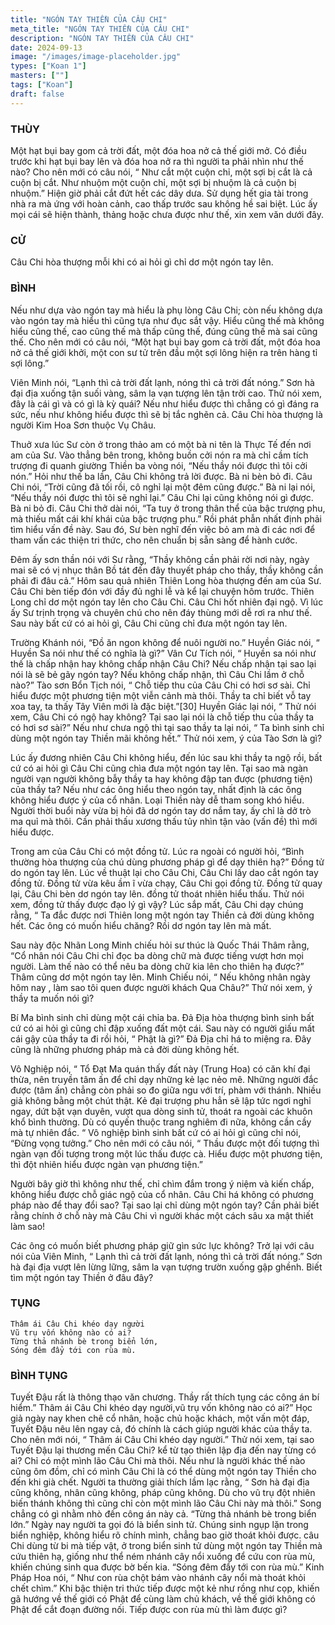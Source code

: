 ```yaml
---
title: "NGÓN TAY THIỀN CỦA CÂU CHI"
meta_title: "NGÓN TAY THIỀN CỦA CÂU CHI"
description: "NGÓN TAY THIỀN CỦA CÂU CHI"
date: 2024-09-13
image: "/images/image-placeholder.jpg"
types: ["Koan 1"]
masters: [""]
tags: ["Koan"]
draft: false
---
```




### THÙY
Một hạt bụi bay gom cả trời đất, một đóa hoa nở cả thế giới mở. Có điều trước khi hạt bụi bay lên và đóa hoa nở ra thì người ta phải nhìn như thế nào? Cho nên mới có câu nói, “ Như cắt một cuộn chỉ, một sợi bị cắt là cả cuộn bị cắt. Như nhuộm một cuộn chỉ, một sợi bị nhuộm là cả cuộn bị nhuộm.”
Hiện giờ phải cắt đứt hết các dây dưa. Sử dụng hết gia tài trong nhà ra mà ứng với hoàn cảnh, cao thấp trước sau không hề sai biệt. Lúc ấy mọi cái sẽ hiện thành, thảng hoặc chưa được như thế, xin xem văn dưới đây.

### CỬ
Câu Chi hòa thượng mỗi khi có ai hỏi gì chỉ dơ một ngón tay lên.

### BÌNH
Nếu như dựa vào ngón tay mà hiểu là phụ lòng Câu Chi; còn nếu không dựa vào ngón tay mà hiểu thì cũng tựa như đục sắt vậy. Hiểu cũng thế mà không hiểu cũng thế, cao cũng thế mà thấp cũng thế, đúng cũng thế mà sai cũng thế. Cho nên mới có câu nói, “Một hạt bụi bay gom cả trời đất, một đóa hoa nở cả thế giới khởi, một con sư tử trên đầu một sợi lông hiện ra trên hàng tỉ sợi lông.”

Viên Minh nói, “Lạnh thì cả trời đất lạnh, nóng thì cả trời đất nóng.” Sơn hà đại địa xuống tận suối vàng, sâm la vạn tượng lên tận trời cao. Thử nói xem, đây là cái gì và có gì là kỳ quái? Nếu như hiểu được thì chẳng có gì đáng ra sức, nếu như không hiểu được thì sẽ bị tắc nghẽn cả.
Câu Chi hòa thượng là người Kim Hoa Sơn thuộc Vụ Châu. 

Thuở xưa lúc Sư còn ở trong thảo am có một bà ni tên là Thực Tế đến nơi am của Sư.
Vào thẳng bên trong, không buồn cởi nón ra mà chỉ cầm tích trượng đi quanh giường Thiền ba vòng nói, “Nếu thầy nói được thì tôi cởi nón.” 
Hỏi như thế ba lần, Câu Chi không trả lời được. 
Bà ni bèn bỏ đi. Câu Chi nói, “Trời cũng đã tối rồi, cô nghỉ lại một đêm cũng được.”
Bà ni lại nói, “Nếu thầy nói được thì tôi sẽ nghỉ lại.”
Câu Chi lại cũng không nói gì được. Bà ni bỏ đi. 
Câu Chi thở dài nói, “Ta tuy ở trong thân thể của bậc trượng phu, mà thiếu mất cái khí khái của bậc trượng phu.” Rồi phát phẫn nhất định phải tìm hiểu vấn đề này.
Sau đó, Sư bèn nghĩ đến việc bỏ am mà đi các nơi để tham vấn các thiện tri thức, cho nên chuẩn bị sẵn sàng để hành cước.

Đêm ấy sơn thần nói với Sư rằng, “Thầy không cần phải rời nơi này, ngày mai sẽ có vị nhục thân Bồ tát đến đây thuyết pháp cho thầy, thầy không cần phải đi đâu cả.” Hôm sau quả nhiên Thiên Long hòa thượng đến am của Sư.
Câu Chi bèn tiếp đón với đầy đủ nghi lễ và kể lại chuyện hôm trước. Thiên Long chỉ dơ một ngón tay lên cho Câu Chi. Câu Chi hốt nhiên đại ngộ. Vì lúc ấy Sư trịnh trọng và chuyên chú cho nên đáy thùng mới dễ rơi ra như thế. Sau này bất cứ có ai hỏi gì, Câu Chi cũng chỉ đưa một ngón tay lên.

Trường Khánh nói, “Đồ ăn ngon không để nuôi người no.” Huyền Giác nói, “ Huyền Sa nói như thế có nghĩa là gì?” Vân Cư Tích nói, “ Huyền sa nói như thế là chấp nhận hay không chấp nhận Câu Chi? Nếu chấp nhận tại sao lại nói là sẽ bẻ gãy ngón tay? Nếu không chấp nhận, thì Câu Chi lầm ở chỗ nào?” Tào sơn Bổn Tịch nói, “ Chỗ tiếp thu của Câu Chi có hơi sơ sài. Chỉ hiểu được một phương tiện một viễn cảnh mà thôi. Thầy ta chỉ biết vỗ tay xoa tay, ta thấy Tây Viên mới là đặc biệt.”[30] Huyền Giác lại nói, “ Thử nói xem, Câu Chi có ngộ hay không? Tại sao lại nói là chỗ tiếp thu của thầy ta có hơi sơ sài?” Nếu như chưa ngộ thì tại sao thầy ta lại nói, “ Ta bình sinh chỉ dùng một ngón tay Thiền mãi không hết.” Thử nói xem, ý của Tào Sơn là gì?

Lúc ấy đương nhiên Câu Chi không hiểu, đến lúc sau khi thầy ta ngộ rồi, bất cứ có ai hỏi gì Câu Chi cũng chìa đưa một ngón tay lên. Tại sao mà ngàn người vạn người không bẫy thầy ta hay không đập tan được (phương tiện) của thầy ta? Nếu như các ông hiểu theo ngón tay, nhất định là các ông không hiểu được ý của cổ nhân. Loại Thiền này dễ tham song khó hiểu. Người thời buổi này vừa bị hỏi đã dơ ngón tay dơ nắm tay, ấy chỉ là dở trò ma quỉ mà thôi. Cần phải thấu xương thấu tủy nhìn tận vào (vấn đề) thì mới hiểu được.

Trong am của Câu Chi có một đồng tử. Lúc ra ngoài có người hỏi, “Bình thường hòa thượng của chú dùng phương pháp gì để dạy thiên hạ?” Đồng tử do ngón tay lên. Lúc về thuật lại cho Câu Chi, Câu Chi lấy dao cắt ngón tay đồng tử. Đồng tử vừa kêu ầm ĩ vừa chạy, Câu Chi gọi đồng tử. Đồng tử quay lại, Câu Chi bèn dơ ngón tay lên. đồng tử thoát nhiên hiểu thấu. Thử nói xem, đồng tử thấy được đạo lý gì vậy? Lúc sắp mất, Câu Chi dạy chúng rằng, “ Ta đắc được nơi Thiên long một ngón tay Thiền cả đời dùng không hết. Các ông có muốn hiểu chăng? Rồi dơ ngón tay lên mà mất.

Sau này độc Nhãn Long Minh chiếu hỏi sư thúc là Quốc Thái Thâm rằng, “Cổ nhân nói Câu Chi chỉ đọc ba dòng chữ mà được tiếng vượt hơn mọi người. Làm thế nào có thể nêu ba dòng chữ kia lên cho thiên hạ được?” Thâm cũng dơ một ngón tay lên. Minh Chiếu nói, “ Nếu không nhân ngày hôm nay , làm sao tôi quen được người khách Qua Châu?” Thử nói xem, ý thầy ta muốn nói gì?

Bí Ma bình sinh chỉ dùng một cái chỉa ba. Đả Địa hòa thượng bình sinh bất cứ có ai hỏi gì cũng chỉ đập xuống đất một cái. Sau này có người giấu mất cái gậy của thầy ta đi rồi hỏi, “ Phật là gì?” Đả Địa chỉ há to miệng ra. Đây cũng là những phương pháp mà cả đời dùng không hết.

Vô Nghiệp nói, “ Tổ Đạt Ma quán thấy đất này (Trung Hoa) có căn khí đại thừa, nên truyền tâm ấn để chỉ dạy những kẻ lạc nẻo mê. Những người đắc được (tâm ấn) chẳng còn phải so đo giữa ngu với trí, phàm với thánh. Nhiều giả không bằng một chút thật. Kẻ đại trượng phu hẳn sẽ lập tức ngơi nghỉ ngay, dứt bặt vạn duyên, vượt qua dòng sinh tử, thoát ra ngoài các khuôn khổ bình thường. Dù có quyến thuộc trang nghiêm đi nữa, không cần cầy mà tự nhiên đắc. “ Vô nghiệp bình sinh bất cứ có ai hỏi gì cũng chỉ nói, “Đừng vọng tưởng.” Cho nên mới có câu nói, “ Thầu được một đối tượng thì ngàn vạn đối tượng trong một lúc thấu được cà. Hiểu được một phương tiện, thì đột nhiên hiểu được ngàn vạn phương tiện.”

Người bây giờ thì không như thế, chỉ chìm đắm trong ý niệm và kiến chấp, không hiểu được chỗ giác ngộ của cổ nhân. Câu Chi há không có phương pháp nào để thay đổi sao? Tại sao lại chỉ dùng một ngón tay? Cần phải biết rằng chính ở chỗ này mà Câu Chi vì người khác một cách sâu xa mật thiết làm sao!

Các ông có muốn biết phương pháp giữ gìn sức lực không? Trở lại với câu nói của Viên Minh, “ Lạnh thì cả trời đất lạnh, nóng thì cả trời đất nóng.” Sơn hà đại địa vượt lên lừng lững, sâm la vạn tượng trườn xuống gập ghềnh. Biết tìm một ngón tay Thiền ở đâu đây?

### TỤNG
```
Thâm ái Câu Chi khéo dạy người
Vũ trụ vốn không nào có ai?
Từng thả nhánh bè trong biển lớn,
Sóng đêm đẩy tới con rùa mù.
```

### BÌNH TỤNG
Tuyết Đậu rất là thông thạo văn chương. Thầy rất thích tụng các công án bí hiểm.” Thâm ái Câu Chi khéo dạy người,vũ trụ vốn không nào có ai?” Học giả ngày nay khen chê cổ nhân, hoặc chủ hoặc khách, một vấn một đáp, Tuyết Đậu nêu lên ngay cả, đó chính là cách giúp người khác của thầy ta. Cho nên mới nói, “ Thâm ái Câu Chi khéo dạy người.” Thử nói xem, tại sao Tuyết Đậu lại thương mến Câu Chi? kể từ tạo thiên lập địa đến nay từng có ai? Chỉ có một mình lão Câu Chi mà thôi. Nếu như là người khác thế nào cũng ôm đồm, chỉ có mình Câu Chi là có thể dùng một ngón tay Thiền cho đến khi già chết.
Người ta thường giải thích lầm lạc rằng, “ Sơn hà đại địa cũng không, nhân cũng không, pháp cũng không. Dù cho vũ trụ đột nhiên biến thánh không thì cũng chỉ còn một mình lão Câu Chi này mà thôi.” Song chẳng có gì nhằm nhò đến công án này cả.
“Từng thả nhánh bè trong biển lớn.” Ngày nay người ta gọi đó là biển sinh tử. Chúng sinh ngụp lặn trong biển nghiệp, không hiểu rõ chính mình, chẳng bao giờ thoát khỏi được. câu Chi dùng từ bi mà tiếp vật, ở trong biển sinh tử dùng một ngón tay Thiền mà cứu thiên hạ, giống như thể ném nhánh cây nổi xuống để cứu con rùa mù, khiến chúng sinh qua được bờ bến kia.
“Sóng đêm đẩy tới con rùa mù.” Kinh Pháp Hoa nói, “ Như con rùa chột bám vào nhánh cây nổi mà thoát khỏi chết chìm.” Khi bậc thiện tri thức tiếp được một kẻ như rồng như cọp, khiến gã hướng về thế giới có Phật để cùng làm chủ khách, về thế giới không có Phật để cắt đoạn đường nối. Tiếp được con rùa mù thì làm được gì?

